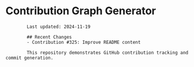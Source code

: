 # Contribution Graph Generator
            
            Last updated: 2024-11-19
            
            ## Recent Changes
            - Contribution #325: Improve README content
            
            This repository demonstrates GitHub contribution tracking and commit generation.
        